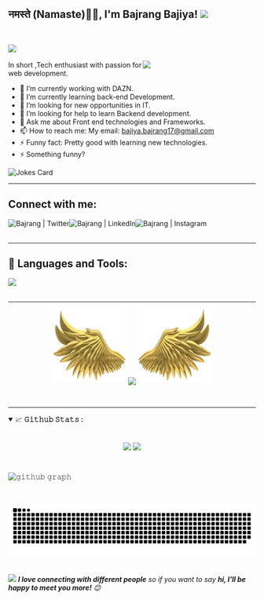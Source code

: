 <h2>नमस्ते (Namaste)🙏🏻, I'm Bajrang Bajiya! <img src="https://media.giphy.com/media/12oufCB0MyZ1Go/giphy.gif" width="50"></h2>
<br>

![](https://raw.githubusercontent.com/halfrost/halfrost/master/icons/header_.png)

<img align='right' src="https://media.giphy.com/media/M9gbBd9nbDrOTu1Mqx/giphy.gif" width="230">
In short ,Tech enthusiast with passion for web development.

- 🔭 I’m currently working with DAZN.
- 🌱 I’m currently learning back-end Development.
- 👯 I’m looking for new opportunities in IT.
- 🤔 I’m looking for help to learn Backend development.
- 💬 Ask me about Front end technologies and Frameworks.
- 📫 How to reach me: My email: bajiya.bajrang17@gmail.com
- ⚡ Funny fact: Pretty good with learning new technologies.
- ⚡ Something funny?

<img src="https://readme-jokes.vercel.app/api" alt="Jokes Card" />


---

<h2> Connect with me:</h2>
<a href="https://twitter.com/baji_bajrang" target="_blank"><img align="left" alt="Bajrang | Twitter" src="https://skillicons.dev/icons?i=twitter" /></a>
<a href="https://www.linkedin.com/in/bajrang-bajiya-094/" target="_blank"><img align="left" alt="Bajrang | LinkedIn" src="https://skillicons.dev/icons?i=linkedin" /></a>
<a href="https://www.instagram.com/bajrang.bajiya/" target="_blank"><img align="left" alt="Bajrang | Instagram" src="https://skillicons.dev/icons?i=instagram" /></a>
<br />
<br/>
<hr>

## 🚀 Languages and Tools:
<img align="left" src="https://skillicons.dev/icons?i=html,css,js,react,bootstrap,tailwind,sass,nodejs,express,git,github,vscode" />
<br />
<br />




<hr>
<p align="center">
  <img height="150" width="150" src="WEBP/left.webp">
  <img align="center" src="https://github-readme-streak-stats.herokuapp.com/?user=bajrang-bajiya&theme=dark&hide_border=true"/>
  <img height="150" width="150" src="WEBP/right.webp">
</p>
<br>
<hr>

<details open="">
<summary>
  <g-emoji class="g-emoji" alias="chart_with_upwards_trend" fallback-src="https://github.githubassets.com/images/icons/emoji/unicode/1f4c8.png">📈</g-emoji>
  <strong>𝙶𝚒𝚝𝚑𝚞𝚋 𝚂𝚝𝚊𝚝𝚜 : </strong>
</summary>
<br/>

<p align="center">
    <img align="center" src="https://github-readme-stats.vercel.app/api?username=bajrang-bajiya&show_icons=true&hide_border=true&title_color=94b4a4&amp&icon_color=FFFFFF&amp&text_color=FFFFFF&amp&bg_color=000000&count_private=true&include_all_commits=true"/>
    <img align="center" height="195px" src="https://github-readme-stats.vercel.app/api/top-langs/?username=bajrang-bajiya&text_color=FFFFFF&bg_color=000000&title_color=94b4a4&langs_count=15&layout=compact&hide_border=true" />
</p>
</details>
<br/>

![𝚐𝚒𝚝𝚑𝚞𝚋 𝚐𝚛𝚊𝚙𝚑](https://github-readme-activity-graph.cyclic.app/graph?username=bajrang-bajiya&theme=react-dark&hide_border=true&area=true)

<br>

![𝙶𝚒𝚝𝚑𝚞𝚋 𝙲𝚘𝚗𝚝𝚛𝚒𝚋𝚞𝚝𝚒𝚘𝚗 𝙶𝚛𝚊𝚙𝚑](github-contribution-grid-snake.svg)
<br>
<br />


<img src="https://media.giphy.com/media/LnQjpWaON8nhr21vNW/giphy.gif" width="60"> <em><b>I love connecting with different people</b> so if you want to say <b>hi, I'll be happy to meet you more!</b> 😊</em>

